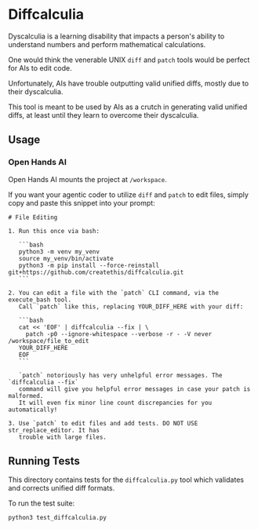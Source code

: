 # Diffcalculia

Dyscalculia is a learning disability that impacts a person's ability to understand numbers and perform mathematical calculations.

One would think the venerable UNIX `diff` and `patch` tools would be perfect for AIs to edit code.

Unfortunately, AIs have trouble outputting valid unified diffs, mostly due to their dyscalculia.

This tool is meant to be used by AIs as a crutch in generating valid unified diffs, at least until they learn to overcome their dyscalculia.


## Usage

### Open Hands AI

Open Hands AI mounts the project at `/workspace`.

If you want your agentic coder to utilize `diff` and `patch` to edit files, simply copy and paste this snippet into your prompt:

````
# File Editing

1. Run this once via bash:

   ```bash
   python3 -m venv my_venv
   source my_venv/bin/activate
   python3 -m pip install --force-reinstall git+https://github.com/createthis/diffcalculia.git
   ```

2. You can edit a file with the `patch` CLI command, via the execute_bash tool.
   Call `patch` like this, replacing YOUR_DIFF_HERE with your diff:

   ```bash
   cat << 'EOF' | diffcalculia --fix | \
     patch -p0 --ignore-whitespace --verbose -r - -V never /workspace/file_to_edit
   YOUR_DIFF_HERE
   EOF
   ```
   
   `patch` notoriously has very unhelpful error messages. The `diffcalculia --fix`
   command will give you helpful error messages in case your patch is malformed.
   It will even fix minor line count discrepancies for you automatically!

3. Use `patch` to edit files and add tests. DO NOT USE str_replace_editor. It has
   trouble with large files.
````

## Running Tests

This directory contains tests for the `diffcalculia.py` tool which validates and corrects unified diff formats.

To run the test suite:

```bash
python3 test_diffcalculia.py
```
